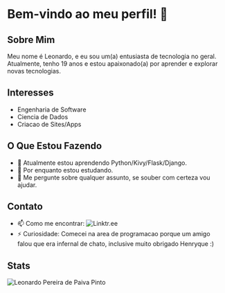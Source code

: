 # Bem-vindo ao meu perfil! 👋

## Sobre Mim
Meu nome é Leonardo, e eu sou um(a) entusiasta de tecnologia no geral. Atualmente, tenho 19 anos e estou apaixonado(a) por aprender e explorar novas tecnologias.

## Interesses
- Engenharia de Software
- Ciencia de Dados
- Criacao de Sites/Apps

## O Que Estou Fazendo
- 🌱 Atualmente estou aprendendo Python/Kivy/Flask/Django.
- 💼 Por enquanto estou estudando.
- 💬 Me pergunte sobre qualquer assunto, se souber com certeza vou ajudar.

## Contato
- 📫 Como me encontrar: ![Linktr.ee](https://linktr.ee/leonardopereirappp)
- ⚡ Curiosidade: Comecei na area de programacao porque um amigo falou que era infernal de chato, inclusive muito obrigado Henryque :)

## Stats
![Leonardo Pereira de Paiva Pinto](https://github-readme-stats.vercel.app/api?username=leonardopereirappp&show_icons=true&theme=radical)
